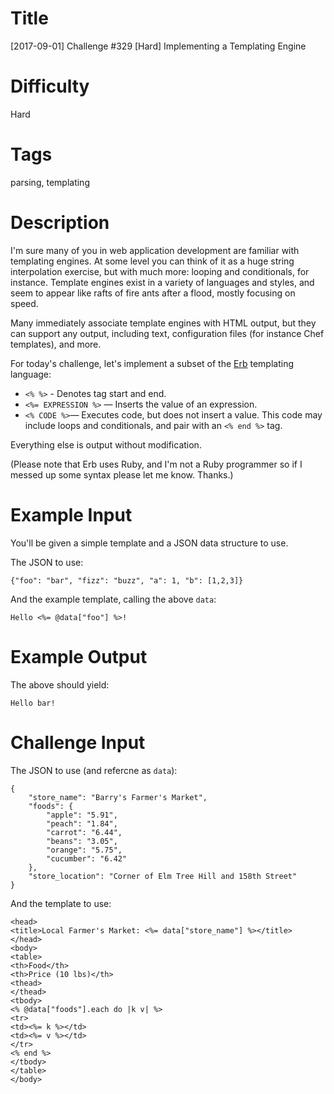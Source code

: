 # Title

[2017-09-01] Challenge #329 [Hard] Implementing a Templating Engine

# Difficulty

Hard

# Tags

parsing, templating

# Description

I'm sure many of you in web application development are familiar with templating engines. At some level you can think of it as a huge string interpolation exercise, but with much more: looping and conditionals, for instance. Template engines exist in a variety of languages and styles, and seem to appear like rafts of fire ants after a flood, mostly focusing on speed. 

Many immediately associate template engines with HTML output, but they can support any output, including text, configuration files (for instance Chef templates), and more. 

For today's challenge, let's implement a subset of the [Erb](https://docs.puppet.com/puppet/5.1/lang_template_erb.html) templating language:

- `<% %>` - Denotes tag start and end.
- `<%= EXPRESSION %>` — Inserts the value of an expression.
- `<% CODE %>`— Executes code, but does not insert a value. This code may include loops and conditionals, and pair with an `<% end %>` tag. 

Everything else is output without modification. 

(Please note that Erb uses Ruby, and I'm not a Ruby programmer so if I messed up some syntax please let me know. Thanks.)

# Example Input

You'll be given a simple template and a JSON data structure to use. 

The JSON to use:

    {"foo": "bar", "fizz": "buzz", "a": 1, "b": [1,2,3]}

And the example template, calling the above `data`:

    Hello <%= @data["foo"] %>!

# Example Output

The above should yield:

    Hello bar!

# Challenge Input

The JSON to use (and refercne as `data`):

    {
        "store_name": "Barry's Farmer's Market",
        "foods": {
            "apple": "5.91",
            "peach": "1.84",
            "carrot": "6.44",
            "beans": "3.05",
            "orange": "5.75",
            "cucumber": "6.42"
        },
        "store_location": "Corner of Elm Tree Hill and 158th Street"
    }

And the template to use:

    <head>
    <title>Local Farmer's Market: <%= data["store_name"] %></title>
    </head>
    <body>
    <table>
    <th>Food</th>
    <th>Price (10 lbs)</th>
    <thead>
    </thead>
    <tbody>
    <% @data["foods"].each do |k v| %>
    <tr>
    <td><%= k %></td>
    <td><%= v %></td>
    </tr>
    <% end %>
    </tbody>
    </table>
    </body>
